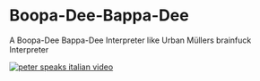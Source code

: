 # Boopa-Dee-Bappa-Dee
A Boopa-Dee Bappa-Dee Interpreter like Urban Müllers brainfuck Interpreter

[![peter speaks italian video](https://img.youtube.com/vi/aS38wY1Fm34/0.jpg)](https://www.youtube.com/watch?v=aS38wY1Fm34)
